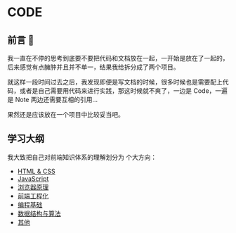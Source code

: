 # CODE

## 前言 🌱

我一直在不停的思考到底要不要把代码和文档放在一起，一开始是放在了一起的，后来感觉有点臃肿并且并不单一，结果我给拆分成了两个项目。

就这样一段时间过去之后，我发现即便是写文档的时候，很多时候也是需要配上代码，或者是自己需要用代码来进行实践，那这时候就不爽了，一边是 Code，一遍是 Note 两边还需要互相的引用...

果然还是应该放在一个项目中比较妥当吧。

## 学习大纲

我大致把自己对前端知识体系的理解划分为 个大方向：

- [HTML & CSS](./html&css)
- [JavaScript](./javascript)
- [浏览器原理](./browser)
- [前端工程化](./engineering)
- [编程基础](./codebase)
- [数据结构与算法](./ds&/a)
- [其他](./other)
